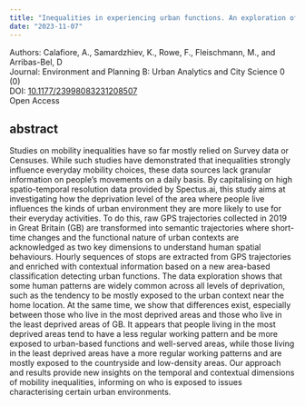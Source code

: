 ```yaml
---
title: "Inequalities in experiencing urban functions. An exploration of human digital (geo-)footprints"
date: "2023-11-07"
---
```


<span class="pygment">Authors:</span> Calafiore, A., Samardzhiev, K., Rowe, F., Fleischmann, M., and Arribas-Bel, D<br>
<span class="pygment">Journal:</span> Environment and Planning B: Urban Analytics and City Science 0 (0)<br>
<span class="pygment">DOI:</span> [10.1177/23998083231208507](https://doi.org/10.1177/23998083231208507)<br>
<span class="pygment">Open Access</span>

## abstract

Studies on mobility inequalities have so far mostly relied on Survey data or Censuses. While such studies have demonstrated that inequalities strongly influence everyday mobility choices, these data sources lack granular information on people’s movements on a daily basis. By capitalising on high spatio-temporal resolution data provided by Spectus.ai, this study aims at investigating how the deprivation level of the area where people live influences the kinds of urban environment they are more likely to use for their everyday activities. To do this, raw GPS trajectories collected in 2019 in Great Britain (GB) are transformed into semantic trajectories where short-time changes and the functional nature of urban contexts are acknowledged as two key dimensions to understand human spatial behaviours. Hourly sequences of stops are extracted from GPS trajectories and enriched with contextual information based on a new area-based classification detecting urban functions. The data exploration shows that some human patterns are widely common across all levels of deprivation, such as the tendency to be mostly exposed to the urban context near the home location. At the same time, we show that differences exist, especially between those who live in the most deprived areas and those who live in the least deprived areas of GB. It appears that people living in the most deprived areas tend to have a less regular working pattern and be more exposed to urban-based functions and well-served areas, while those living in the least deprived areas have a more regular working patterns and are mostly exposed to the countryside and low-density areas. Our approach and results provide new insights on the temporal and contextual dimensions of mobility inequalities, informing on who is exposed to issues characterising certain urban environments.
